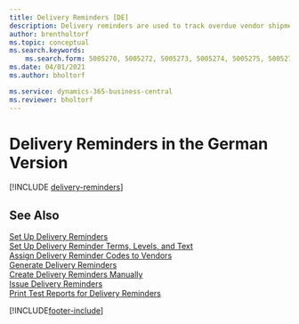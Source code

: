 ```yaml
---
title: Delivery Reminders [DE]
description: Delivery reminders are used to track overdue vendor shipments, and to remind vendors about overdue deliveries in the German version.
author: brentholtorf
ms.topic: conceptual
ms.search.keywords:
    ms.search.form: 5005270, 5005272, 5005273, 5005274, 5005275, 5005276, 5005280
ms.date: 04/01/2021
ms.author: bholtorf

ms.service: dynamics-365-business-central
ms.reviewer: bholtorf
---
```

# Delivery Reminders in the German Version

[!INCLUDE [delivery-reminders](../includes/ATCHDE/delivery-reminders.md)]

## See Also

[Set Up Delivery Reminders](how-to-set-up-delivery-reminders.md)  
[Set Up Delivery Reminder Terms, Levels, and Text](how-to-set-up-delivery-reminder-terms-levels-and-text.md)  
[Assign Delivery Reminder Codes to Vendors](how-to-assign-delivery-reminder-codes-to-vendors.md)  
[Generate Delivery Reminders](how-to-generate-delivery-reminders.md)  
[Create Delivery Reminders Manually](how-to-create-delivery-reminders-manually.md)  
[Issue Delivery Reminders](how-to-issue-delivery-reminders.md)  
[Print Test Reports for Delivery Reminders](how-to-print-test-reports-for-delivery-reminders.md)  


[!INCLUDE[footer-include](../../includes/footer-banner.md)]